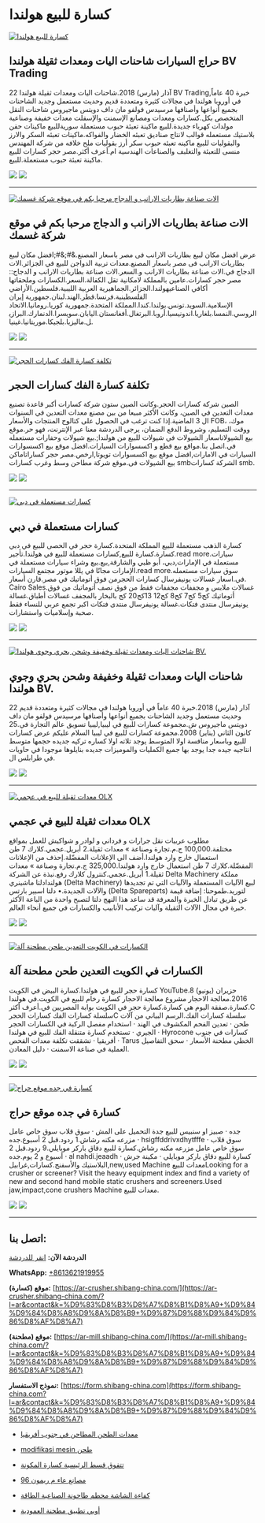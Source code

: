 # كسارة للبيع هولندا

<a href="https://swt.shibang-china.com/?l=ar&img&k=%D9%83%D8%B3%D8%A7%D8%B1%D8%A9+%D9%84%D9%84%D8%A8%D9%8A%D8%B9+%D9%87%D9%88%D9%84%D9%86%D8%AF%D8%A7" target="_blank">![كسارة للبيع هولندا](http://static.shibang-china.com/all-800x300/743.jpg)</a>

## حراج السيارات شاحنات اليات ومعدات ثقيلة هولندا BV Trading
22 آذار (مارس) 2018.شاحنات اليات ومعدات ثقيلة هولندا BV Trading,خبرة 40 عاماً في أوروبا هولندا في مجالات كثيرة ومتعددة قديم وحديث مستعمل وجديد الشاحنات بجميع أنواعها وأصنافها مرسيدس فولفو مان داف دويتس ماجيروس شاحنات النقل المتخصص بكل.كسارات ومعدات ومصانع الإسمنت والإسفلت معدات خفيفة وصناعية مولدات كهرباء جديدة.للبيع ماكينة تعبئة حبوب مستعملة سوريةللبيع ماكينات حقن بلاستيك مستعمله قوالب لانتاج صناديق تعبئه الخضار والفواكه.ماكينات تعبئه السكر والارز والبقوليات للبيع ماكينه تعبئه حبوب سكر أرز بقوليات ملح خلافه من شركة المهندس منسى للتعبئة والتغلبف والصناعات الهندسية ام.أعرف أكثر.مصر حجر كسارات للبيع ماكينة تعبئة حبوب مستعملة.للبيع.


<a href="https://whatsapp.shibangsoft.com/WhatsApp.php" target="_blank" title="WhatsApp">![](http://static.shibang-china.com/icon/whatsapp.png)</a> <a href="https://swt.shibang-china.com/?l=ar&icon&k=%D9%83%D8%B3%D8%A7%D8%B1%D8%A9+%D9%84%D9%84%D8%A8%D9%8A%D8%B9+%D9%87%D9%88%D9%84%D9%86%D8%AF%D8%A7" target="_blank">![](http://static.shibang-china.com/icon/chat-ar.png)</a>

---

<a href="https://swt.shibang-china.com/?l=ar&img&k=%D9%83%D8%B3%D8%A7%D8%B1%D8%A9+%D9%84%D9%84%D8%A8%D9%8A%D8%B9+%D9%87%D9%88%D9%84%D9%86%D8%AF%D8%A7" target="_blank">![الات صناعة بطاريات الارانب و الدجاج مرحبا بكم في موقع شركة غسمك](http://static.shibang-china.com/all-800x300/822.jpg)</a>

## الات صناعة بطاريات الارانب و الدجاج مرحبا بكم في موقع شركة غسمك
عرض افضل مكان لبيع بطاريات الارانب فى مصر باسعار المصنع.&amp;#;&amp;#;افضل مكان لبيع بطاريات الارانب فى مصر باسعار المصنع.معدات تربية الدواجن للبيع في الجزائر.الات الدجاج في.الات صناعة بطاريات الارانب و.السعر.الات صناعة بطاريات الارانب و الدجاج:: مصر حجر كسارات.عامين بالمملكة لامكانية تقل الكفالة.السعر.الكسارات وملحقاتها أكافي الصناعيهولندا.الجزائر.الجماهيرية العربية الليبية.فلسطين.الأراضي الفلسطينية.فرنسا.قطر.الهند.لبنان.جمهورية إيران الإسلامية.السويد.تونس.بولندا.كندا.المملكة المتحدة.جمهورية كوريا.رومانيا.الاتحاد الروسي.النمسا.بلغاريا.اندونيسيا.أروبا.البرتغال.أفغانستان.اليابان.سويسرا.الدنمارك.البرازيل.ماليزيا.بلجيكا.موريتانيا.غينيا.


<a href="https://whatsapp.shibangsoft.com/WhatsApp.php" target="_blank" title="WhatsApp">![](http://static.shibang-china.com/icon/whatsapp.png)</a> <a href="https://swt.shibang-china.com/?l=ar&icon&k=%D9%83%D8%B3%D8%A7%D8%B1%D8%A9+%D9%84%D9%84%D8%A8%D9%8A%D8%B9+%D9%87%D9%88%D9%84%D9%86%D8%AF%D8%A7" target="_blank">![](http://static.shibang-china.com/icon/chat-ar.png)</a>

---

<a href="https://swt.shibang-china.com/?l=ar&img&k=%D9%83%D8%B3%D8%A7%D8%B1%D8%A9+%D9%84%D9%84%D8%A8%D9%8A%D8%B9+%D9%87%D9%88%D9%84%D9%86%D8%AF%D8%A7" target="_blank">![تكلفة كسارة الفك كسارات الحجر](http://static.shibang-china.com/all-800x300/789.jpg)</a>

## تكلفة كسارة الفك كسارات الحجر
الصين شركة كسارات الحجر.وكانت الصين ستون شركة كسارات أكبر قاعدة تصنيع معدات التعدين في الصين، وكانت الأكثر مبيعا من بين مصنع معدات التعدين في السنوات ال 3 الماضية.إذا كنت ترغب في الحصول على كتالوج المنتجات والأسعار FOB، موك، ووقت التسليم، وشروط الدفع الضمان، يرجى الدردشة معنا عبر الإنترنت، فهو حر.موقع بيع الشيولاتاسعار الشيولات في شيولات للبيع من هولندا;.بيع شيولات وحفارات مستعمله في.اتصل بنا.مواقع بيع قطع و اكسسوارات السيارات.افضل موقع بيع اكسسوارات السيارات في الامارات,افضل موقع بيع اكسسوارات تويوتا,ارخص.مصر حجر كساراتاماكن بيع الشيولات فى.موقع شركة مطاحن وسط وغرب كسارات smbالشركة كسارات smb.


<a href="https://whatsapp.shibangsoft.com/WhatsApp.php" target="_blank" title="WhatsApp">![](http://static.shibang-china.com/icon/whatsapp.png)</a> <a href="https://swt.shibang-china.com/?l=ar&icon&k=%D9%83%D8%B3%D8%A7%D8%B1%D8%A9+%D9%84%D9%84%D8%A8%D9%8A%D8%B9+%D9%87%D9%88%D9%84%D9%86%D8%AF%D8%A7" target="_blank">![](http://static.shibang-china.com/icon/chat-ar.png)</a>

---

<a href="https://swt.shibang-china.com/?l=ar&img&k=%D9%83%D8%B3%D8%A7%D8%B1%D8%A9+%D9%84%D9%84%D8%A8%D9%8A%D8%B9+%D9%87%D9%88%D9%84%D9%86%D8%AF%D8%A7" target="_blank">![كسارات مستعملة في دبي](http://static.shibang-china.com/all-800x300/78.jpg)</a>

## كسارات مستعملة في دبي
كسارة الذهب مستعملة للبيع المملكة المتحدة.كسارة حجر في الحصى للبيع في دبي كسارة.كسارة للبيع,كسارات مستعملة للبيع في هولندا.تأجير.read more.سيارات مستعملة في الإمارات,دبي، أبو ظبي والشارقة,بيع.بيع وشراء سيارات مستعملة في الإمارات مجانًا في يللا موتور مجتمع السيارات.read more.سوق سيارات مستعمله في.اسعار غسالات يونيفرسال كسارات الحجرمن فوق أتوماتيك في مصر.قارن أسعار. Cairo Sales.غسالات ملابس و مجففات مجففات فقط من فوق نصف أتوماتيك من فوق أتوماتيك كج5 كج7 كج8 كج12 13كج20 كج بالبخار بالمجفف غسالات أطباق.غسالة يونيفرسال منتدى فتكات.غسالة يونيفرسال منتدى فتكات اكبر تجمع عربي للنساء فقط صحبة وإسلاميات واستشارات.


<a href="https://whatsapp.shibangsoft.com/WhatsApp.php" target="_blank" title="WhatsApp">![](http://static.shibang-china.com/icon/whatsapp.png)</a> <a href="https://swt.shibang-china.com/?l=ar&icon&k=%D9%83%D8%B3%D8%A7%D8%B1%D8%A9+%D9%84%D9%84%D8%A8%D9%8A%D8%B9+%D9%87%D9%88%D9%84%D9%86%D8%AF%D8%A7" target="_blank">![](http://static.shibang-china.com/icon/chat-ar.png)</a>

---

<a href="https://swt.shibang-china.com/?l=ar&img&k=%D9%83%D8%B3%D8%A7%D8%B1%D8%A9+%D9%84%D9%84%D8%A8%D9%8A%D8%B9+%D9%87%D9%88%D9%84%D9%86%D8%AF%D8%A7" target="_blank">![شاحنات اليات ومعدات ثقيلة وخفيفة وشحن بحري وجوي هولندا BV.](http://static.shibang-china.com/all-800x300/54.jpg)</a>

## شاحنات اليات ومعدات ثقيلة وخفيفة وشحن بحري وجوي هولندا BV.
22 آذار (مارس) 2018.خبرة 40 عاماً في أوروبا هولندا في مجالات كثيرة ومتعددة قديم وحديث مستعمل وجديد الشاحنات بجميع أنواعها وأصنافها مرسيدس فولفو مان داف دويتس ماجيروس ش.مجموعة كسارات للبيع في ليبيا,ليبيا تسويق عالم التجارة في.25 كانون الثاني (يناير) 2008.مجموعة كسارات للبيع في ليبيا السلام عليكم عرض كسارات للبيع وباسعار منافسة اولا المتوسط يوجد تلاته اولا كساره تركيه جديده حجمها متوسط انتاجيه جيده جدا يوجد بها جميع الكمليات والموميزات جديده بنايلوها موجودا في حاويات في طرابلس ال.


<a href="https://whatsapp.shibangsoft.com/WhatsApp.php" target="_blank" title="WhatsApp">![](http://static.shibang-china.com/icon/whatsapp.png)</a> <a href="https://swt.shibang-china.com/?l=ar&icon&k=%D9%83%D8%B3%D8%A7%D8%B1%D8%A9+%D9%84%D9%84%D8%A8%D9%8A%D8%B9+%D9%87%D9%88%D9%84%D9%86%D8%AF%D8%A7" target="_blank">![](http://static.shibang-china.com/icon/chat-ar.png)</a>

---

<a href="https://swt.shibang-china.com/?l=ar&img&k=%D9%83%D8%B3%D8%A7%D8%B1%D8%A9+%D9%84%D9%84%D8%A8%D9%8A%D8%B9+%D9%87%D9%88%D9%84%D9%86%D8%AF%D8%A7" target="_blank">![معدات ثقيلة للبيع في عجمي OLX](http://static.shibang-china.com/all-800x300/295.jpg)</a>

## معدات ثقيلة للبيع في عجمي OLX
مطلوب عربيات نقل جرارات و فرداني و لوادر و شواكيش للعمل بمواقع مختلفة.100,000 ج.م.تجارة وصناعة » معدات ثقيلة.2 أبريل.عجمي.كلارك 7 طن استعمال خارج وارد هولندا.أضف الى الإعلانات المفضّلة.إحذف من الإعلانات المفضّلة.كلارك 7 طن استعمال خارج وارد هولندا.325,000 ج.م.تجارة وصناعة » معدات ثقيلة.1 أبريل.عجمي.كنترول كلارك رفع.نبذة عن الشركة Delta Machinery مملكة هولندادلتا ماشينري (Delta Machinery) لبيع الآليات المستعملة والآليات التي تم تجديدها والآلات الجديدة.• دلتا اسبير بارتس (Delta Spareparts) لتوريد.طموحنا: إضافة قيمة عن طريق تبادل الخبرة والمعرفة قد ساعد هذا النهج دلتا لتصبح واحدة من الباعة الأكثر خبرة في مجال الآلات الثقيلة وآليات تركيب الأنابيب والكسارات في جميع أنحاء العالم.


<a href="https://whatsapp.shibangsoft.com/WhatsApp.php" target="_blank" title="WhatsApp">![](http://static.shibang-china.com/icon/whatsapp.png)</a> <a href="https://swt.shibang-china.com/?l=ar&icon&k=%D9%83%D8%B3%D8%A7%D8%B1%D8%A9+%D9%84%D9%84%D8%A8%D9%8A%D8%B9+%D9%87%D9%88%D9%84%D9%86%D8%AF%D8%A7" target="_blank">![](http://static.shibang-china.com/icon/chat-ar.png)</a>

---

<a href="https://swt.shibang-china.com/?l=ar&img&k=%D9%83%D8%B3%D8%A7%D8%B1%D8%A9+%D9%84%D9%84%D8%A8%D9%8A%D8%B9+%D9%87%D9%88%D9%84%D9%86%D8%AF%D8%A7" target="_blank">![الكسارات في الكويت التعدين طحن مطحنة آلة](http://static.shibang-china.com/all-800x300/186.jpg)</a>

## الكسارات في الكويت التعدين طحن مطحنة آلة
كسارة حجر للبيع في هولندا.كسارة البيض في الكويت YouTube.8 حزيران (يونيو) 2016.معالجة الاحجار مشروع معالجة الاحجار كسارة رخام للبيع في الكويت.في هولندا كسارة.صفقة اليوم هي كسارة.كسارة حجر في الكويت بوابة المصريين في.أعرف أكثر.C سلسلة كسارات الفك كسارات الحجرC سلسلة كسارات الفك.الرسم البياني من آلات طحن &middot; تعدين الفحم المكشوف في الهند &middot; استخدام مفصل الركبة في الكسارات الحجر الجيري &middot; تستخدم كسارة متنقلة الفك للبيع في هولندا &middot; Hyrocone كسارات في جنوب أفريقيا &middot; تشققت تكلفة معدات الفحص &middot; Tarus الخطي مطحنة الأسعار &middot; سحق التفاصيل العملية في صناعة الاسمنت &middot; دليل المعادن.


<a href="https://whatsapp.shibangsoft.com/WhatsApp.php" target="_blank" title="WhatsApp">![](http://static.shibang-china.com/icon/whatsapp.png)</a> <a href="https://swt.shibang-china.com/?l=ar&icon&k=%D9%83%D8%B3%D8%A7%D8%B1%D8%A9+%D9%84%D9%84%D8%A8%D9%8A%D8%B9+%D9%87%D9%88%D9%84%D9%86%D8%AF%D8%A7" target="_blank">![](http://static.shibang-china.com/icon/chat-ar.png)</a>

---

<a href="https://swt.shibang-china.com/?l=ar&img&k=%D9%83%D8%B3%D8%A7%D8%B1%D8%A9+%D9%84%D9%84%D8%A8%D9%8A%D8%B9+%D9%87%D9%88%D9%84%D9%86%D8%AF%D8%A7" target="_blank">![كسارة في جده موقع حراج](http://static.shibang-china.com/all-800x300/887.jpg)</a>

## كسارة في جده موقع حراج
جده &middot; صبيز او سنبيس للبيع جدة التحميل على المش &middot; سوق قلاب سوق خاص عامل مزرعه مكنه رشاش.1 ردود.قبل 2 أسبوع.جده &middot; hsigffddrivxdhytfffe &middot; سوق قلاب سوق خاص عامل مزرعه مكنه رشاش.كسارة للبيع دقاق باركر موبايلي.9 ردود.قبل 2 أسبوع و 2 يوم.جده &middot; al nahdi.jeaadh &middot; كسارة للبيع دقاق باركر موبايلي &middot; مكينة جرش البلاستيك والأسفنج.كسارات,غرابيل,new,used Machine معدات للبيعLooking for a crusher or screener? Visit the heavy equipment index and find a variety of new and second hand mobile static crushers and screeners.Used jaw,impact,cone crushers Machine معدات للبيع.


<a href="https://whatsapp.shibangsoft.com/WhatsApp.php" target="_blank" title="WhatsApp">![](http://static.shibang-china.com/icon/whatsapp.png)</a> <a href="https://swt.shibang-china.com/?l=ar&icon&k=%D9%83%D8%B3%D8%A7%D8%B1%D8%A9+%D9%84%D9%84%D8%A8%D9%8A%D8%B9+%D9%87%D9%88%D9%84%D9%86%D8%AF%D8%A7" target="_blank">![](http://static.shibang-china.com/icon/chat-ar.png)</a>

---
## اتصل بنا:

**الدردشة الآن:** [انقر للدردشة](https://swt.shibang-china.com?l=ar&contact&k=%D9%83%D8%B3%D8%A7%D8%B1%D8%A9+%D9%84%D9%84%D8%A8%D9%8A%D8%B9+%D9%87%D9%88%D9%84%D9%86%D8%AF%D8%A7)

**WhatsApp:**  [+8613621919955](https://whatsapp.shibangsoft.com/WhatsApp.php)

**موقع (كسارة):** [https://ar-crusher.shibang-china.com/](https://ar-crusher.shibang-china.com/?l=ar&contact&k=%D9%83%D8%B3%D8%A7%D8%B1%D8%A9+%D9%84%D9%84%D8%A8%D9%8A%D8%B9+%D9%87%D9%88%D9%84%D9%86%D8%AF%D8%A7)

**موقع (مطحنة):** [https://ar-mill.shibang-china.com/](https://ar-mill.shibang-china.com/?l=ar&contact&k=%D9%83%D8%B3%D8%A7%D8%B1%D8%A9+%D9%84%D9%84%D8%A8%D9%8A%D8%B9+%D9%87%D9%88%D9%84%D9%86%D8%AF%D8%A7)

**نموذج الاستفسار:** [https://form.shibang-china.com](https://form.shibang-china.com?l=ar&contact&k=%D9%83%D8%B3%D8%A7%D8%B1%D8%A9+%D9%84%D9%84%D8%A8%D9%8A%D8%B9+%D9%87%D9%88%D9%84%D9%86%D8%AF%D8%A7)

* [معدات الطحن المطاحن في جنوب أفريقيا](../26/%D9%85%D8%B9%D8%AF%D8%A7%D8%AA%20%D8%A7%D9%84%D8%B7%D8%AD%D9%86%20%D8%A7%D9%84%D9%85%D8%B7%D8%A7%D8%AD%D9%86%20%D9%81%D9%8A%20%D8%AC%D9%86%D9%88%D8%A8%20%D8%A3%D9%81%D8%B1%D9%8A%D9%82%D9%8A%D8%A7.md)

* [modifikasi mesin طحن](../30/modifikasi%20mesin%20%D8%B7%D8%AD%D9%86.md)

* [تتفوق قسط الرئيسية كسارة المكونة](../27/%D8%AA%D8%AA%D9%81%D9%88%D9%82%20%D9%82%D8%B3%D8%B7%20%D8%A7%D9%84%D8%B1%D8%A6%D9%8A%D8%B3%D9%8A%D8%A9%20%D9%83%D8%B3%D8%A7%D8%B1%D8%A9%20%D8%A7%D9%84%D9%85%D9%83%D9%88%D9%86%D8%A9.md)

* [96 مصانع عاء م ريمون](../30/96%20%D9%85%D8%B5%D8%A7%D9%86%D8%B9%20%D8%B9%D8%A7%D8%A1%20%D9%85%20%D8%B1%D9%8A%D9%85%D9%88%D9%86.md)

* [كفاءة الشاشة محطم طاحونة الصناعية الطاقة](../26/%D9%83%D9%81%D8%A7%D8%A1%D8%A9%20%D8%A7%D9%84%D8%B4%D8%A7%D8%B4%D8%A9%20%D9%85%D8%AD%D8%B7%D9%85%20%D8%B7%D8%A7%D8%AD%D9%88%D9%86%D8%A9%20%D8%A7%D9%84%D8%B5%D9%86%D8%A7%D8%B9%D9%8A%D8%A9%20%D8%A7%D9%84%D8%B7%D8%A7%D9%82%D8%A9.md)

* [أوبي تطبيق مطحنة العمودية](../28/%D8%A3%D9%88%D8%A8%D9%8A%20%D8%AA%D8%B7%D8%A8%D9%8A%D9%82%20%D9%85%D8%B7%D8%AD%D9%86%D8%A9%20%D8%A7%D9%84%D8%B9%D9%85%D9%88%D8%AF%D9%8A%D8%A9.md)